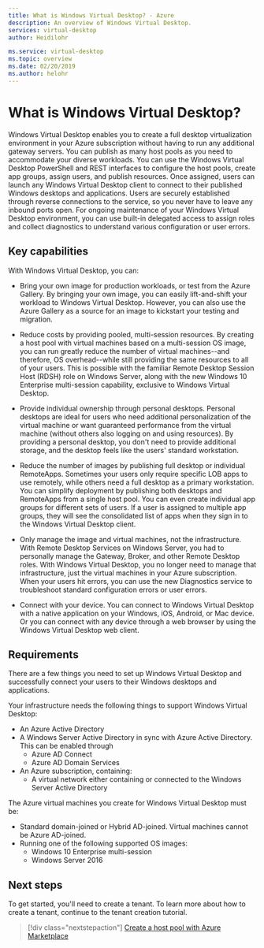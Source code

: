 ```yaml
---
title: What is Windows Virtual Desktop? - Azure
description: An overview of Windows Virtual Desktop.
services: virtual-desktop
author: Heidilohr

ms.service: virtual-desktop
ms.topic: overview
ms.date: 02/20/2019
ms.author: helohr
---
```

# What is Windows Virtual Desktop? 

Windows Virtual Desktop enables you to create a full desktop virtualization environment in your Azure subscription without having to run any additional gateway servers. You can publish as many host pools as you need to accommodate your diverse workloads. You can use the Windows Virtual Desktop PowerShell and REST interfaces to configure the host pools, create app groups, assign users, and publish resources. Once assigned, users can launch any Windows Virtual Desktop client to connect to their published Windows desktops and applications. Users are securely established through reverse connections to the service, so you never have to leave any inbound ports open. For ongoing maintenance of your Windows Virtual Desktop environment, you can use built-in delegated access to assign roles and collect diagnostics to understand various configuration or user errors.

## Key capabilities

With Windows Virtual Desktop, you can:

* Bring your own image for production workloads, or test from the Azure Gallery. By bringing your own image, you can easily lift-and-shift your workload to Windows Virtual Desktop. However, you can also use the Azure Gallery as a source for an image to kickstart your testing and migration.
  
* Reduce costs by providing pooled, multi-session resources. By creating a host pool with virtual machines based on a multi-session OS image, you can run greatly reduce the number of virtual machines--and therefore, OS overhead--while still providing the same resources to all of your users. This is possible with the familiar Remote Desktop Session Host (RDSH) role on Windows Server, along with the new Windows 10 Enterprise multi-session capability, exclusive to Windows Virtual Desktop.

* Provide individual ownership through personal desktops. Personal desktops are ideal for users who need additional personalization of the virtual machine or want guaranteed performance from the virtual machine (without others also logging on and using resources). By providing a personal desktop, you don't need to provide additional storage, and the desktop feels like the users' standard workstation.

* Reduce the number of images by publishing full desktop or individual RemoteApps. Sometimes your users only require specific LOB apps to use remotely, while others need a full desktop as a primary workstation. You can simplify deployment by publishing both desktops and RemoteApps from a single host pool. You can even create individual app groups for different sets of users. If a user is assigned to multiple app groups, they will see the consolidated list of apps when they sign in to the Windows Virtual Desktop client.

* Only manage the image and virtual machines, not the infrastructure. With Remote Desktop Services on Windows Server, you had to personally manage the Gateway, Broker, and other Remote Desktop roles. With Windows Virtual Desktop, you no longer need to manage that infrastructure, just the virtual machines in your Azure subscription. When your users hit errors, you can use the new Diagnostics service to troubleshoot standard configuration errors or user errors.

* Connect with your device. You can connect to Windows Virtual Desktop with a native application on your Windows, iOS, Android, or Mac device. Or you can connect with any device through a web browser by using the Windows Virtual Desktop web client.

## Requirements

There are a few things you need to set up Windows Virtual Desktop and successfully connect your users to their Windows desktops and applications.

Your infrastructure needs the following things to support Windows Virtual Desktop:

* An Azure Active Directory
* A Windows Server Active Directory in sync with Azure Active Directory. This can be enabled through
  * Azure AD Connect
  * Azure AD Domain Services
* An Azure subscription, containing:
  * A virtual network either containing or connected to the Windows Server Active Directory
  
The Azure virtual machines you create for Windows Virtual Desktop must be:

* Standard domain-joined or Hybrid AD-joined. Virtual machines cannot be Azure AD-joined.
* Running one of the following supported OS images:
  * Windows 10 Enterprise multi-session
  * Windows Server 2016

## Next steps

To get started, you'll need to create a tenant. To learn more about how to create a tenant, continue to the tenant creation tutorial.

> [!div class="nextstepaction"]
> [Create a host pool with Azure Marketplace](tenant-setup-azure-active-directory.md)
